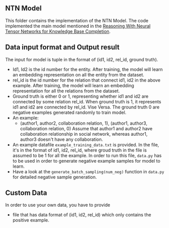 ## NTN Model 
This folder contains the implementation of the NTN Model. The code implemented the main model mentioned in the [Reasoning With Neural Tensor Networks for Knowledge Base Completion](https://cs.stanford.edu/~danqi/papers/nips2013.pdf).

## Data input format and Output result
The input for model is tuple in the format of (id1, id2, rel_id, ground truth).
* Id1, Id2 is the id number for the entity. After training, the model will learn an embedding representation on all the entity from the dataset.
* rel_id is the id number for the relation that connect id1, id2 in the above example. After training, the model will learn an embedding representation for all the relations from the dataset.
* Ground truth is either 0 or 1, representing whether id1 and id2 are connected by some relation rel_id. When ground truth is 1, it represents id1 and id2 are connected by rel_id. Vise Versa. The ground truth 0 are negative examples generated randomly to train model.
* An example:
    * (author1, author2, collaboration relation, 1), (author1, author3, collaboration relation, 0) Assume that author1 and author2 have collaboration relationship in social network, whereas author1, author3 doesn't have any collaboration.
* An example datafile `example_training_data.txt` is provided. In the file, it's in the format of id1, id2, rel_id, where groud truth in the file is assumed to be 1 for all the example. In order to run this file, `data.py` has to be used in order to generate negative example samples for model to learn. 
* Have a look at the `generate_batch_sampling(num_neg)` function in `data.py` for detailed negative sample generation.

## Custom Data

In order to use your own data, you have to provide 
* file that has data format of (id1, id2, rel_id) which only contains the positive example.

